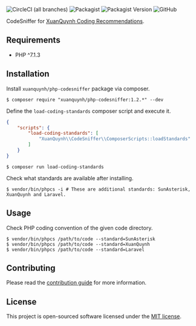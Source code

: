 ![CircleCI (all branches)](https://img.shields.io/circleci/project/github/xuanquynh/php-codesniffer.svg)
![Packagist](https://img.shields.io/packagist/dt/xuanquynh/php-codesniffer.svg)
![Packagist Version](https://img.shields.io/packagist/v/xuanquynh/php-codesniffer.svg?label=version)
![GitHub](https://img.shields.io/github/license/xuanquynh/php-codesniffer.svg)

CodeSniffer for [XuanQuynh Coding Recommendations](https://github.com/xuanquynh/coding-recommendations/).

## Requirements

- PHP ^7.1.3

## Installation

Install `xuanquynh/php-codesniffer` package via composer.

    $ composer require "xuanquynh/php-codesniffer:1.2.*" --dev

Define the `load-coding-standards` composer script and execute it.

```json
{
    "scripts": {
        "load-coding-standards": [
            "XuanQuynh\\CodeSniffer\\ComposerScripts::loadStandards"
        ]
    }
}
```
    $ composer run load-coding-standards

Check what standards are available after installing.

    $ vendor/bin/phpcs -i # These are additional standards: SunAsterisk, XuanQuynh and Laravel.

## Usage

Check PHP coding convention of the given code directory.

    $ vendor/bin/phpcs /path/to/code --standard=SunAsterisk
    $ vendor/bin/phpcs /path/to/code --standard=XuanQuynh
    $ vendor/bin/phpcs /path/to/code --standard=Laravel

## Contributing

Please read the [contribution guide](https://seriquynh.com/oss?project=xuanquynh/php-codesniffer) for more information.

## License

This project is open-sourced software licensed under the [MIT license](LICENSE.md).

